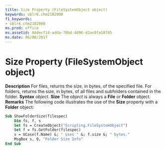 ```yaml
---
title: Size Property (FileSystemObject object)
keywords: vblr6.chm2182000
f1_keywords:
- vblr6.chm2182000
ms.prod: office
ms.assetid: 8ddecf14-adda-70bd-4d96-42ac0fa18745
ms.date: 06/08/2017
---
```



# Size Property (FileSystemObject object)



 **Description**
For files, returns the size, in bytes, of the specified file. For folders, returns the size, in bytes, of all files and subfolders contained in the folder.
 **Syntax**
 _object_. **Size**
The  _object_ is always a **File** or **Folder** object.
 **Remarks**
The following code illustrates the use of the  **Size** property with a **Folder** object:



```vb
Sub ShowFolderSize(filespec)
    Dim fs, f, s
    Set fs = CreateObject("Scripting.FileSystemObject")
    Set f = fs.GetFolder(filespec)
    s = UCase(f.Name) &; " uses " &; f.size &; " bytes."
    MsgBox s, 0, "Folder Size Info"
End Sub
```


